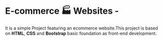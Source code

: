 # E-commerce :factory: Websites -
It is a simple Project featuring an ecommerce website.This project is based on 𝐇𝐓𝐌𝐋, 𝐂𝐒𝐒 and 𝐁𝐨𝐨𝐭𝐬𝐭𝐫𝐚𝐩 basic foundation as front-end development.

